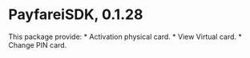 # PayfareiSDK, 0.1.28
 This package provide:
    * Activation physical card.
    * View Virtual card.
    * Change PIN card.
